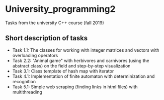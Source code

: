 # University_programming2
Tasks from the university C++ course (fall 2019)

## Short description of tasks
* Task 1.1: The classes for working with integer matrices and vectors with overloading operators
* Task 2.2: "Animal game" with herbivores and carnivores (using the abstract class) on the field and step-by-step visualization
* Task 3.1: Class template of hash map with iterator
* Task 4.1: Implementation of finite automaton with determinization and recognition
* Task 5.1: Simple web scraping (finding links in html files) with multithreading